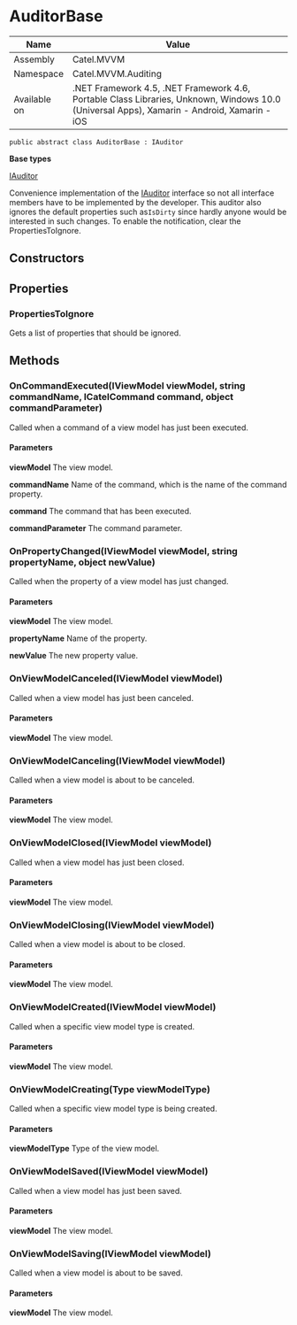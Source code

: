 

# AuditorBase

Name|Value
---|---
Assembly|Catel.MVVM
Namespace|Catel.MVVM.Auditing
Available on|.NET Framework 4.5, .NET Framework 4.6, Portable Class Libraries, Unknown, Windows 10.0 (Universal Apps), Xamarin - Android, Xamarin - iOS

```
public abstract class AuditorBase : IAuditor
```

**Base types**

[IAuditor](/Catel.MVVM\Catel\MVVM\Auditing\IAuditor.md)


Convenience implementation of the [IAuditor](#) interface so not all interface members have to be implemented by the developer. This auditor also ignores the default properties such as`IsDirty` since hardly anyone would be interested in such changes. To enable the notification, clear the PropertiesToIgnore.



## Constructors

## Properties

### PropertiesToIgnore

Gets a list of properties that should be ignored.



## Methods

### OnCommandExecuted(IViewModel viewModel, string commandName, ICatelCommand command, object commandParameter)

Called when a command of a view model has just been executed.

#### Parameters

**viewModel**
The view model.

**commandName**
Name of the command, which is the name of the command property.

**command**
The command that has been executed.

**commandParameter**
The command parameter.



### OnPropertyChanged(IViewModel viewModel, string propertyName, object newValue)

Called when the property of a view model has just changed.

#### Parameters

**viewModel**
The view model.

**propertyName**
Name of the property.

**newValue**
The new property value.



### OnViewModelCanceled(IViewModel viewModel)

Called when a view model has just been canceled.

#### Parameters

**viewModel**
The view model.



### OnViewModelCanceling(IViewModel viewModel)

Called when a view model is about to be canceled.

#### Parameters

**viewModel**
The view model.



### OnViewModelClosed(IViewModel viewModel)

Called when a view model has just been closed.

#### Parameters

**viewModel**
The view model.



### OnViewModelClosing(IViewModel viewModel)

Called when a view model is about to be closed.

#### Parameters

**viewModel**
The view model.



### OnViewModelCreated(IViewModel viewModel)

Called when a specific view model type is created.

#### Parameters

**viewModel**
The view model.



### OnViewModelCreating(Type viewModelType)

Called when a specific view model type is being created.

#### Parameters

**viewModelType**
Type of the view model.



### OnViewModelSaved(IViewModel viewModel)

Called when a view model has just been saved.

#### Parameters

**viewModel**
The view model.



### OnViewModelSaving(IViewModel viewModel)

Called when a view model is about to be saved.

#### Parameters

**viewModel**
The view model.



